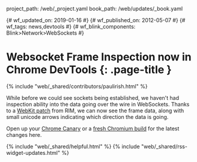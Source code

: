 project_path: /web/_project.yaml book_path: /web/updates/_book.yaml

{# wf_updated_on: 2019-01-16 #} {# wf_published_on: 2012-05-07 #} {# wf_tags: news,devtools #} {# wf_blink_components: Blink>Network>WebSockets #}

# Websocket Frame Inspection now in Chrome DevTools {: .page-title }

{% include "web/_shared/contributors/paulirish.html" %}

While before we could see sockets being established, we haven't had inspection ability into the data going over the wire in WebSockets. Thanks to a [WebKit patch](http://trac.webkit.org/changeset/115427) from RIM, we can now see the frame data, along with small unicode arrows indicating which direction the data is going.

Open up your [Chrome Canary](https://www.google.com/intl/en/chrome/browser/canary.html) or a [fresh Chromium build](http://download-chromium.appspot.com) for the latest changes here.

{% include "web/_shared/helpful.html" %} {% include "web/_shared/rss-widget-updates.html" %}